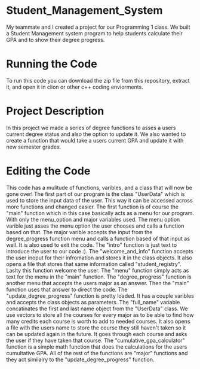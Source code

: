 # Student_Management_System
My teammate and I created a project for our Programming 1 class. We built a Student Management system program to help students calculate 
their GPA and to show their degree progress. 

# Running the Code
To run this code you can download the zip file from this repository, extract it, and open it in clion or other c++ coding enviorments.

# Project Description
In this project we made a series of degree functions to asses a users current degree status and also the option to update it. We also wanted to create a function that would take a users current GPA and update it with new semester grades.

# Editing the Code
This code has a mulitude of functions, varibles, and a class that will now be gone over!
The first part of our program is the class "UserData" which is used to store the input data of the user. This way it can be accessed across more functions and changed easier. 
The first function is of course the "main" function which in this case basically acts as a menu for our program. With only the menu_option and major variables used. The menu option varible just asses the menu option the user chooses and calls a function based on that. The major varible accepts the input from the degree_progress function menu and calls a function based of that input as well. It is also used to exit the code.
The "intro" function is just text to introduce the user to our code :). 
The "welcome_and_info" function accepts the user inoput for their infromation and stores it in the class objects. It also opens a file that stores that same information called "student_registry". Laslty this function welcome the user.
The "menu" function simply acts as text for the menu in the "main" function.
The "degree_progress" function is another menu that accepts the users major as an answer. Then the "main" function uses that answer to direct the code.
The "update_degree_progress" function is pretty loaded. It has a couple varibles and accepts the class objects as parameters. The "full_name" variable concatinates the first and last name object from the "UserData" class. We use vectors to store all the courses for every major as to be able to find how many credits each course is worth to add to needed courses. It also opens a file with the users name to store the course they still haven't taken so it can be updated again in the future. It goes through each course and asks the user if they have taken that course.
The "cumulative_gpa_calculator" function is a simple math function that does the calculations for the users cumultative GPA.
All of the rest of the functions are "major" functions and they act similalry to the "update_degree_progress" function.
